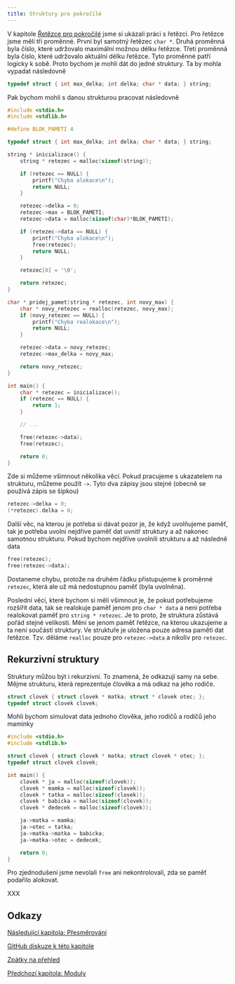 ```yaml
---
title: Struktury pro pokročilé
---
```



V kapitole [Řetězce pro pokročilé](./pokrocile-retezce.md) jsme si ukázali práci s řetězci. Pro řetězce jsme měli tři proměnné. První byl samotný řetězec `char *`. Druhá proměnná byla číslo, které udržovalo maximální možnou délku řetězce. Třetí proměnná byla číslo, které udržovalo aktuální délku řetězce. Tyto proměnné patří logicky k sobě. Proto bychom je mohli dát do jedné struktury. Ta by mohla vypadat následovně

```c
typedef struct { int max_delka; int delka; char * data; } string;
```

Pak bychom mohli s danou strukturou pracovat následovně

```c
#include <stdio.h>
#include <stdlib.h>

#define BLOK_PAMETI 4

typedef struct { int max_delka; int delka; char * data; } string;

string * inicializace() {
    string * retezec = malloc(sizeof(string));

    if (retezec == NULL) {
        printf("Chyba alokace\n");
        return NULL;
    }

    retezec->delka = 0;
    retezec->max = BLOK_PAMETI;
    retezec->data = malloc(sizeof(char)*BLOK_PAMETI);

    if (retezec->data == NULL) {
        printf("Chyba alokace\n");
        free(retezec);
        return NULL;
    }

    retezec[0] = '\0';

    return retezec;
}

char * pridej_pamet(string * retezec, int novy_max) {
    char * novy_retezec = realloc(retezec, novy_max);
    if (novy_retezec == NULL) {
        printf("Chyba realokace\n");
        return NULL;
    }

    retezec->data = novy_retezec;
    retezec->max_delka = novy_max; 

    return novy_retezec;
}

int main() {
    char * retezec = inicializace();
    if (retezec == NULL) {
        return 1;
    }

    // ...

    free(retezec->data);
    free(retezec);

    return 0;
}
```

Zde si můžeme všimnout několika věcí. Pokud pracujeme s ukazatelem na strukturu, můžeme použít `->`. Tyto dva zápisy jsou stejné (obecně se používá zápis se šipkou)

```c
retezec->delka = 0;
(*retezec).delka = 0;
```

Další věc, na kterou je potřeba si dávat pozor je, že když uvolňujeme paměť, tak je potřeba uvolni nejdříve paměť dat uvnitř struktury a až nakonec samotnou strukturu. Pokud bychom nejdříve uvolnili strukturu a až následně data

```c
free(retezec);
free(retezec->data);
```
Dostaneme chybu, protože na druhém řádku přistupujeme k proměnné `retezec`, která ale už má nedostupnou paměť (byla uvolněna).


Poslední věci, které bychom si měli všimnout je, že pokud potřebujeme rozšířit data, tak se realokuje paměť jenom pro `char * data` a není potřeba realokovat paměť pro `string * retezec`. Je to proto, že struktura zůstává pořád stejné velikosti. Mění se jenom paměť řetězce, na kterou ukazujeme a ta není součástí struktury. Ve struktuře je uložena pouze adresa paměti dat řetězce. Tzv. děláme `realloc` pouze pro `retezec->data` a nikoliv pro `retezec`.


## Rekurzivní struktury
Struktury můžou být i rekurzivní. To znamená, že odkazují samy na sebe. Mějme strukturu, která reprezentuje člověka a má odkaz na jeho rodiče.

```c
struct clovek { struct clovek * matka; struct * clovek otec; };
typedef struct clovek clovek;
```

Mohli bychom simulovat data jednoho člověka, jeho rodičů a rodičů jeho maminky

```c
#include <stdio.h>
#include <stdlib.h>

struct clovek { struct clovek * matka; struct clovek * otec; };
typedef struct clovek clovek;

int main() {
    clovek * ja = malloc(sizeof(clovek));
    clovek * mamka = malloc(sizeof(clovek));
    clovek * tatka = malloc(sizeof(clovek));
    clovek * babicka = malloc(sizeof(clovek));
    clovek * dedecek = malloc(sizeof(clovek));

    ja->matka = mamka;
    ja->otec = tatka;
    ja->matka->matka = babicka;
    ja->matka->otec = dedecek;

    return 0;
}
```

Pro zjednodušení jsme nevolali `free` ani nekontrolovali, zda se paměť podařilo alokovat.


XXX


## Odkazy
[Následující kapitola: Přesměrování](./pokrocile-presmerovani.md)

[GitHub diskuze k této kapitole](https://github.com/tomasbruckner/c_lectures/discussions/30)

[Zpátky na přehled](./index.md)

[Předchozí kapitola: Moduly](./pokrocile-moduly.md)
